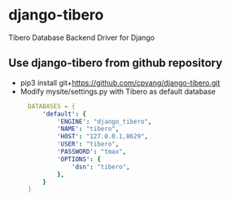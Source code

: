 # django-tibero
Tibero Database Backend Driver for Django

## Use django-tibero from github repository
* pip3 install git+https://github.com/cpyang/django-tibero.git  
* Modify mysite/settings.py with Tibero as default database  
  ```yaml
    DATABASES = {
        'default': {
            'ENGINE': "django_tibero",
            'NAME': "tibero",
            'HOST': "127.0.0.1,8629",
            'USER': "tibero",
            'PASSWORD': "tmax",
            'OPTIONS': {
                'dsn': "tibero",
            },
        }
    }
  ```

